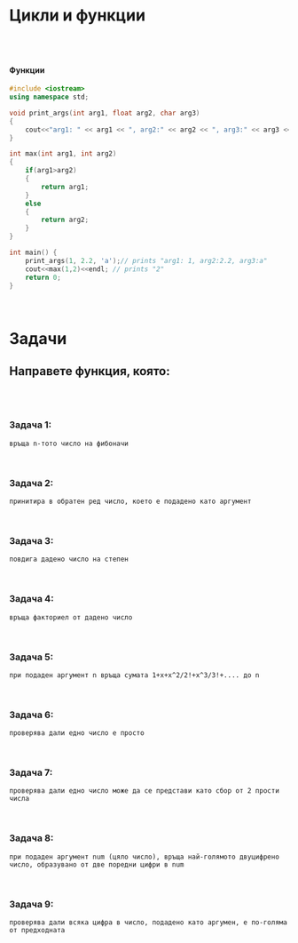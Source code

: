 # **Цикли и функции**
<br />
<br />


#### **Функции**
```cpp
#include <iostream> 
using namespace std;

void print_args(int arg1, float arg2, char arg3)
{
    cout<<"arg1: " << arg1 << ", arg2:" << arg2 << ", arg3:" << arg3 << endl
}

int max(int arg1, int arg2)
{
    if(arg1>arg2)
    {
        return arg1;
    }
    else
    {
        return arg2;
    }
}

int main() {
    print_args(1, 2.2, 'a');// prints "arg1: 1, arg2:2.2, arg3:a"
    cout<<max(1,2)<<endl; // prints "2"
    return 0;
}
```

<br />

# **Задачи**

## **Направете функция, която:**
<br />
<br />

### **Задача 1:**
    връща n-тото число на фибоначи
<br />   

### **Задача 2:**
    принитира в обратен ред число, което е подадено като аргумент 
<br />

### **Задача 3:**
    повдига дадено число на степен
<br />

### **Задача 4:**
    връща факториел от дадено число
<br />

### **Задача 5:**
    при подаден аргумент n връща сумата 1+x+x^2/2!+x^3/3!+.... до n
<br />

### **Задача 6:**
    проверява дали едно число е просто
<br />

### **Задача 7:**
    проверява дали едно число може да се представи като сбор от 2 прости числа
<br />

### **Задача 8:**
    при подаден аргумент num (цяло число), връща най-голямото двуцифрено число, образувано от две поредни цифри в num
<br />

### **Задача 9:**
    проверява дали всяка цифра в число, подадено като аргумен, е по-голяма от предходната
    
    

